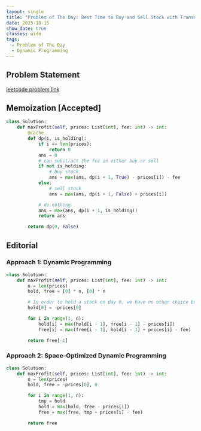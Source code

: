 ```yaml
---
layout: single
title: "Problem of The Day: Best Time to Buy and Sell Stock with Transaction Fee"
date: 2025-10-15
show_date: true
classes: wide
tags:
  - Problem of The Day
  - Dynamic Programming
---
```


## Problem Statement

[leetcode problem link](https://leetcode.com/problems/best-time-to-buy-and-sell-stock-with-transaction-fee/description/)

## Memoization [Accepted]

```python
class Solution:
    def maxProfit(self, prices: List[int], fee: int) -> int:
        @cache
        def dp(i, is_holding):
            if i == len(prices):
                return 0
            ans = 0
            # can substract the fee in either buy or sell
            if not is_holding:
                # buy stock
                ans = max(ans, dp(i + 1, True) - prices[i]) - fee
            else:
                # sell stock
                ans = max(ans, dp(i + 1, False) + prices[i])

            # do nothing
            ans = max(ans, dp(i + 1, is_holding))
            return ans

        return dp(0, False)
```

## Editorial

### Approach 1: Dynamic Programming

```python
class Solution:
    def maxProfit(self, prices: List[int], fee: int) -> int:
        n = len(prices)
        hold, free = [0] * n, [0] * n

        # In order to hold a stock on day 0, we have no other choice but to buy it for prices[0].
        hold[0] = -prices[0]

        for i in range(1, n):
            hold[i] = max(hold[i - 1], free[i - 1] - prices[i])
            free[i] = max(free[i - 1], hold[i - 1] + prices[i] - fee)

        return free[-1]
```

### Approach 2: Space-Optimized Dynamic Programming

```python
class Solution:
    def maxProfit(self, prices: List[int], fee: int) -> int:
        n = len(prices)
        hold, free = -prices[0], 0

        for i in range(1, n):
            tmp = hold
            hold = max(hold, free - prices[i])
            free = max(free, tmp + prices[i] - fee)

        return free
```
